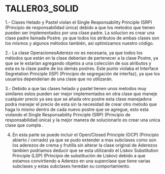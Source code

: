 # TALLER03_SOLID

1.-	Clases Helado y Pastel violan el Single Responsability Principle (SRP) (Principio de responsabilidad única) debido a que los metodos que tienen pueden ser implementados por una clase padre. La solucion es crear una clase padre llamada Postre.
ya que todos los atributos de ambas clases son los mismos y algunos métodos también, así optimizamos nuestro código.


2.- La clase OperacionesAderezo no es necesaria, ya que todos los métodos que están en la clase deberían de pertenecer a la clase Postre, ya que se le estarían agregando objetos a una colección de sus atributos y esta es la clase padre de los demás postres. Este punto violaba el Interface Segretation Principle (ISP) (Principio de segregación de interfaz), ya que los usuarios dependerian de una clase que no utilizarán.


3.- Debido a que las clases helado y pastel tienen unos metodos muy similares estos pueden ser mejor implementados en otra clase que maneje cualquier precio ya sea que se añada otro postre esta clase manejadora podra manejar el precio de esta sin la necesidad de crear otro metodo que haga lo mismo dentro de cada nuevo postre que se agregue, esto esta violando el Single Responsability Principle (SRP) (Principio de responsabilidad única) y la mejor manera de solucionarlo es crear una unica clase que cumpla .

4. En esta parte se puede incluir el Open/Closed Principle (OCP) (Principio abierto / cerrado) ya que se pudo extender a mas subclases como son los aderezos de crema y frutilla sin alterar la clase original de Aderezos tambien podriamos deducir que se esta utilizando el Liskov Substitution Principle (LSP) (Principio de substitución de Liskov) debido a que estamos convirtiendo a Aderezo en una superclase que tiene varias subclases y estas subclases heredan su comportamiento.


